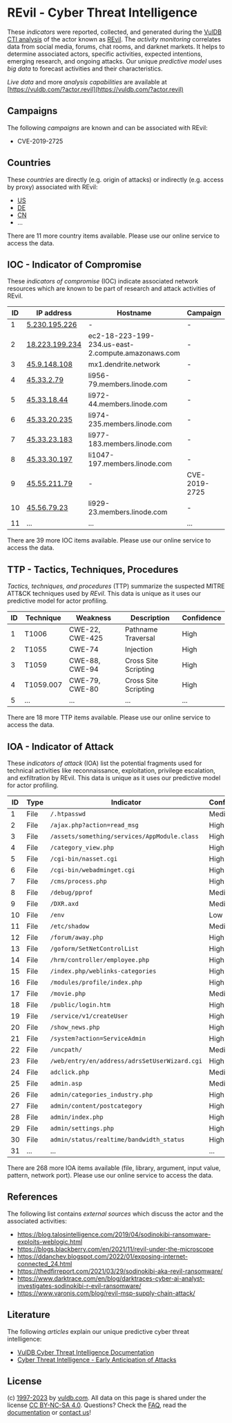 # REvil - Cyber Threat Intelligence

These _indicators_ were reported, collected, and generated during the [VulDB CTI analysis](https://vuldb.com/?kb.cti) of the actor known as [REvil](https://vuldb.com/?actor.revil). The _activity monitoring_ correlates data from social media, forums, chat rooms, and darknet markets. It helps to determine associated actors, specific activities, expected intentions, emerging research, and ongoing attacks. Our unique _predictive model_ uses _big data_ to forecast activities and their characteristics.

_Live data_ and more _analysis capabilities_ are available at [https://vuldb.com/?actor.revil](https://vuldb.com/?actor.revil)

## Campaigns

The following _campaigns_ are known and can be associated with REvil:

* CVE-2019-2725

## Countries

These _countries_ are directly (e.g. origin of attacks) or indirectly (e.g. access by proxy) associated with REvil:

* [US](https://vuldb.com/?country.us)
* [DE](https://vuldb.com/?country.de)
* [CN](https://vuldb.com/?country.cn)
* ...

There are 11 more country items available. Please use our online service to access the data.

## IOC - Indicator of Compromise

These _indicators of compromise_ (IOC) indicate associated network resources which are known to be part of research and attack activities of REvil.

ID | IP address | Hostname | Campaign | Confidence
-- | ---------- | -------- | -------- | ----------
1 | [5.230.195.226](https://vuldb.com/?ip.5.230.195.226) | - | - | High
2 | [18.223.199.234](https://vuldb.com/?ip.18.223.199.234) | ec2-18-223-199-234.us-east-2.compute.amazonaws.com | - | Medium
3 | [45.9.148.108](https://vuldb.com/?ip.45.9.148.108) | mx1.dendrite.network | - | High
4 | [45.33.2.79](https://vuldb.com/?ip.45.33.2.79) | li956-79.members.linode.com | - | High
5 | [45.33.18.44](https://vuldb.com/?ip.45.33.18.44) | li972-44.members.linode.com | - | High
6 | [45.33.20.235](https://vuldb.com/?ip.45.33.20.235) | li974-235.members.linode.com | - | High
7 | [45.33.23.183](https://vuldb.com/?ip.45.33.23.183) | li977-183.members.linode.com | - | High
8 | [45.33.30.197](https://vuldb.com/?ip.45.33.30.197) | li1047-197.members.linode.com | - | High
9 | [45.55.211.79](https://vuldb.com/?ip.45.55.211.79) | - | CVE-2019-2725 | High
10 | [45.56.79.23](https://vuldb.com/?ip.45.56.79.23) | li929-23.members.linode.com | - | High
11 | ... | ... | ... | ...

There are 39 more IOC items available. Please use our online service to access the data.

## TTP - Tactics, Techniques, Procedures

_Tactics, techniques, and procedures_ (TTP) summarize the suspected MITRE ATT&CK techniques used by _REvil_. This data is unique as it uses our predictive model for actor profiling.

ID | Technique | Weakness | Description | Confidence
-- | --------- | -------- | ----------- | ----------
1 | T1006 | CWE-22, CWE-425 | Pathname Traversal | High
2 | T1055 | CWE-74 | Injection | High
3 | T1059 | CWE-88, CWE-94 | Cross Site Scripting | High
4 | T1059.007 | CWE-79, CWE-80 | Cross Site Scripting | High
5 | ... | ... | ... | ...

There are 18 more TTP items available. Please use our online service to access the data.

## IOA - Indicator of Attack

These _indicators of attack_ (IOA) list the potential fragments used for technical activities like reconnaissance, exploitation, privilege escalation, and exfiltration by REvil. This data is unique as it uses our predictive model for actor profiling.

ID | Type | Indicator | Confidence
-- | ---- | --------- | ----------
1 | File | `/.htpasswd` | Medium
2 | File | `/ajax.php?action=read_msg` | High
3 | File | `/assets/something/services/AppModule.class` | High
4 | File | `/category_view.php` | High
5 | File | `/cgi-bin/nasset.cgi` | High
6 | File | `/cgi-bin/webadminget.cgi` | High
7 | File | `/cms/process.php` | High
8 | File | `/debug/pprof` | Medium
9 | File | `/DXR.axd` | Medium
10 | File | `/env` | Low
11 | File | `/etc/shadow` | Medium
12 | File | `/forum/away.php` | High
13 | File | `/goform/SetNetControlList` | High
14 | File | `/hrm/controller/employee.php` | High
15 | File | `/index.php/weblinks-categories` | High
16 | File | `/modules/profile/index.php` | High
17 | File | `/movie.php` | Medium
18 | File | `/public/login.htm` | High
19 | File | `/service/v1/createUser` | High
20 | File | `/show_news.php` | High
21 | File | `/system?action=ServiceAdmin` | High
22 | File | `/uncpath/` | Medium
23 | File | `/web/entry/en/address/adrsSetUserWizard.cgi` | High
24 | File | `adclick.php` | Medium
25 | File | `admin.asp` | Medium
26 | File | `admin/categories_industry.php` | High
27 | File | `admin/content/postcategory` | High
28 | File | `admin/index.php` | High
29 | File | `admin/settings.php` | High
30 | File | `admin/status/realtime/bandwidth_status` | High
31 | ... | ... | ...

There are 268 more IOA items available (file, library, argument, input value, pattern, network port). Please use our online service to access the data.

## References

The following list contains _external sources_ which discuss the actor and the associated activities:

* https://blog.talosintelligence.com/2019/04/sodinokibi-ransomware-exploits-weblogic.html
* https://blogs.blackberry.com/en/2021/11/revil-under-the-microscope
* https://ddanchev.blogspot.com/2022/01/exposing-internet-connected_24.html
* https://thedfirreport.com/2021/03/29/sodinokibi-aka-revil-ransomware/
* https://www.darktrace.com/en/blog/darktraces-cyber-ai-analyst-investigates-sodinokibi-r-evil-ransomware/
* https://www.varonis.com/blog/revil-msp-supply-chain-attack/

## Literature

The following _articles_ explain our unique predictive cyber threat intelligence:

* [VulDB Cyber Threat Intelligence Documentation](https://vuldb.com/?kb.cti)
* [Cyber Threat Intelligence - Early Anticipation of Attacks](https://www.scip.ch/en/?labs.20201022)

## License

(c) [1997-2023](https://vuldb.com/?kb.changelog) by [vuldb.com](https://vuldb.com/?kb.about). All data on this page is shared under the license [CC BY-NC-SA 4.0](https://creativecommons.org/licenses/by-nc-sa/4.0/). Questions? Check the [FAQ](https://vuldb.com/?kb.faq), read the [documentation](https://vuldb.com/?kb) or [contact us](https://vuldb.com/?contact)!
